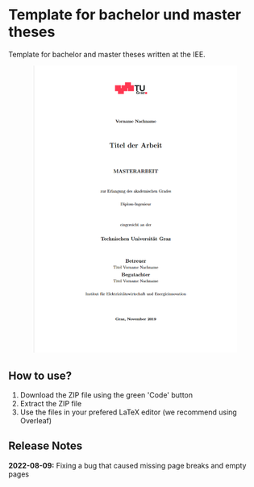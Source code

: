 # Template for bachelor und master theses
Template for bachelor and master theses written at the IEE.


<p align="center">
  <img src="Abbildungen/Front_page_master_thesis.png" alt="Front_page_master_thesis" width="80%" /></br>
</p>

## How to use?
1) Download the ZIP file using the green 'Code' button
2) Extract the ZIP file
3) Use the files in your prefered LaTeX editor (we recommend using Overleaf)

## Release Notes
**2022-08-09:** Fixing a bug that caused missing page breaks and empty pages
